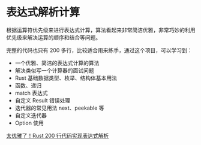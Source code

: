 # 表达式解析计算
根据运算符优先级来进行表达式计算，算法看起来非常简洁优雅，非常巧妙的利用优先级来解决运算的顺序和结合等问题。

完整的代码也只有 200 多行，比较适合用来练手，通过这个项目，可以学习到：

- 一个优雅、简洁的表达式计算的算法
- 解决类似写一个计算器的面试问题
- Rust 基础数据类型、枚举、结构体基本用法
- 函数、递归
- match 表达式
- 自定义 Result 错误处理
- 迭代器的常见用法 next、peekable 等
- 自定义迭代器
- Option 使用

[太优雅了！Rust 200 行代码实现表达式解析](https://mp.weixin.qq.com/s/MuuaROoH7gI0wYVypEOoWw)